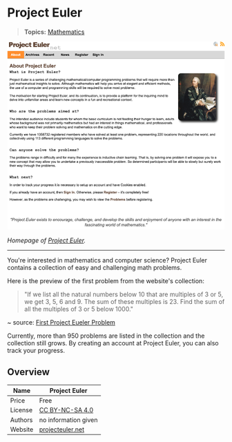 # Project Euler

> **Topics:** [Mathematics](/topics/mathematics.md)

![](/content/images/project_euler.png)

_Homepage of [Project Euler](https://projecteuler.net/)._

---

You're interested in mathematics and computer science?
Project Euler contains a collection of easy and challenging math problems.

Here is the preview of the first problem from the website's collection:

> "If we list all the natural numbers below $10$ that are multiples of $3$ or $5$, we get $3$, $5$, $6$ and $9$. The sum of these multiples is $23$. Find the sum of all the multiples of $3$ or $5$ below $1000$."

~ source: [First Project Eueler Problem](https://projecteuler.net/problem=1)

Currently, more than 950 problems are listed in the collection and the collection still grows.
By creating an account at Project Euler, you can also track your progress.

## Overview

|Name|Project Euler|
|-|-|
|Price|Free|
|License|[CC BY-NC-SA 4.0](https://creativecommons.org/licenses/by-nc-sa/4.0/)|
|Authors|no information given|
|Website|[projecteuler.net](https://projecteuler.net/)|
